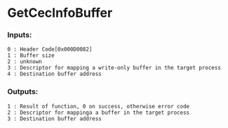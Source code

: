 # GetCecInfoBuffer

### Inputs:
    0 : Header Code[0x000D0082]
    1 : Buffer size
    2 : unknown
    3 : Descriptor for mapping a write-only buffer in the target process
    4 : Destination buffer address
### Outputs:
    1 : Result of function, 0 on success, otherwise error code
    2 : Descriptor for mappinga a buffer in the target process
    3 : Destination buffer address